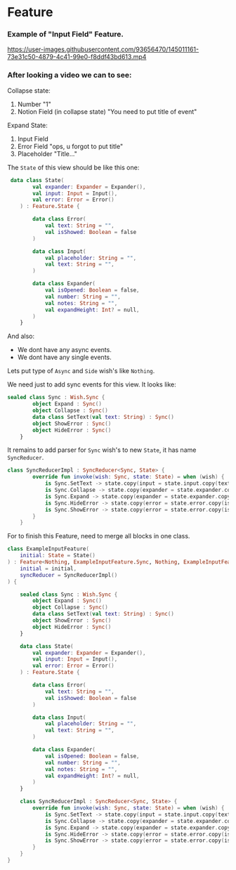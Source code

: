 # Feature

### Example of "Input Field" Feature.
https://user-images.githubusercontent.com/93656470/145011161-73e31c50-4879-4c41-99e0-f8ddf43bd613.mp4


### After looking a video we can to see:
Collapse state: 
1) Number "1"
2) Notion Field (in collapse state) "You need to put title of event"

Expand State:
1) Input Field
2) Error Field "ops, u forgot to put title"
3) Placeholder "Title..."

The `State` of this view should be like this one: 
```kotlin
 data class State(
        val expander: Expander = Expander(),
        val input: Input = Input(),
        val error: Error = Error()
    ) : Feature.State {

        data class Error(
            val text: String = "",
            val isShowed: Boolean = false
        )

        data class Input(
            val placeholder: String = "",
            val text: String = "",
        )

        data class Expander(
            val isOpened: Boolean = false,
            val number: String = "",
            val notes: String = "",
            val expandHeight: Int? = null,
        )
    }
```

And also:
- We dont have any async events.
- We dont have any single events.

Lets put type of `Async` and `Side` wish's like `Nothing`.

We need just to add sync events for this view. It looks like:
```kotlin
sealed class Sync : Wish.Sync {
        object Expand : Sync()
        object Collapse : Sync()
        data class SetText(val text: String) : Sync()
        object ShowError : Sync()
        object HideError : Sync()
    }
```

It remains to add parser for `Sync` wish's to new `State`, it has name `SyncReducer`.

```kotlin
class SyncReducerImpl : SyncReducer<Sync, State> {
        override fun invoke(wish: Sync, state: State) = when (wish) {
            is Sync.SetText -> state.copy(input = state.input.copy(text = wish.text))
            is Sync.Collapse -> state.copy(expander = state.expander.copy(isOpened = false))
            is Sync.Expand -> state.copy(expander = state.expander.copy(isOpened = true))
            is Sync.HideError -> state.copy(error = state.error.copy(isShowed = false))
            is Sync.ShowError -> state.copy(error = state.error.copy(isShowed = true))
        }
    }
```

For to finish this Feature, need to merge all blocks in one class.
```kotlin
class ExampleInputFeature(
    initial: State = State()
) : Feature<Nothing, ExampleInputFeature.Sync, Nothing, ExampleInputFeature.State>(
    initial = initial,
    syncReducer = SyncReducerImpl()
) {

    sealed class Sync : Wish.Sync {
        object Expand : Sync()
        object Collapse : Sync()
        data class SetText(val text: String) : Sync()
        object ShowError : Sync()
        object HideError : Sync()
    }

    data class State(
        val expander: Expander = Expander(),
        val input: Input = Input(),
        val error: Error = Error()
    ) : Feature.State {

        data class Error(
            val text: String = "",
            val isShowed: Boolean = false
        )

        data class Input(
            val placeholder: String = "",
            val text: String = "",
        )

        data class Expander(
            val isOpened: Boolean = false,
            val number: String = "",
            val notes: String = "",
            val expandHeight: Int? = null,
        )
    }

    class SyncReducerImpl : SyncReducer<Sync, State> {
        override fun invoke(wish: Sync, state: State) = when (wish) {
            is Sync.SetText -> state.copy(input = state.input.copy(text = wish.text))
            is Sync.Collapse -> state.copy(expander = state.expander.copy(isOpened = false))
            is Sync.Expand -> state.copy(expander = state.expander.copy(isOpened = true))
            is Sync.HideError -> state.copy(error = state.error.copy(isShowed = false))
            is Sync.ShowError -> state.copy(error = state.error.copy(isShowed = true))
        }
    }
}

```
